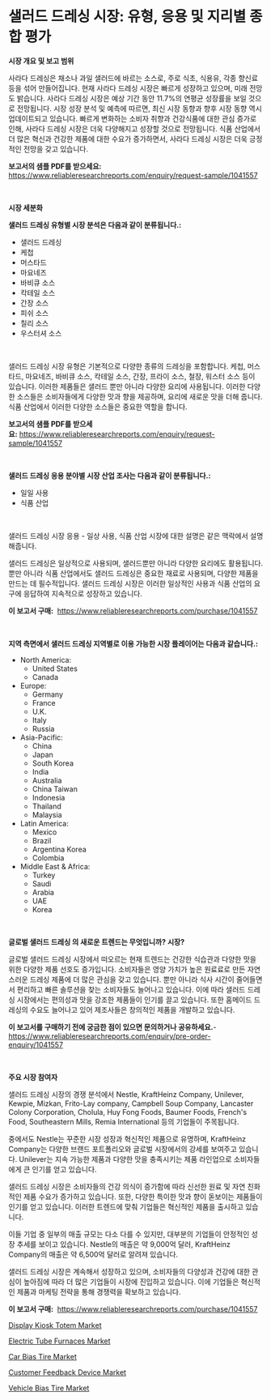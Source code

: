 <p><h1>샐러드 드레싱 시장: 유형, 응용 및 지리별 종합 평가</h1></p><p><strong>시장 개요 및 보고 범위</strong></p>
<p><p>사라다 드레싱은 채소나 과일 샐러드에 바르는 소스로, 주로 식초, 식용유, 각종 향신료 등을 섞어 만들어집니다. 현재 사라다 드레싱 시장은 빠르게 성장하고 있으며, 미래 전망도 밝습니다. 사라다 드레싱 시장은 예상 기간 동안 11.7%의 연평균 성장률을 보일 것으로 전망됩니다. 시장 성장 분석 및 예측에 따르면, 최신 시장 동향과 향후 시장 동향 역시 업데이트되고 있습니다. 빠르게 변화하는 소비자 취향과 건강식품에 대한 관심 증가로 인해, 사라다 드레싱 시장은 더욱 다양해지고 성장할 것으로 전망됩니다. 식품 산업에서 더 많은 혁신과 건강한 제품에 대한 수요가 증가하면서, 사라다 드레싱 시장은 더욱 긍정적인 전망을 갖고 있습니다.</p></p>
<p><strong>보고서의 샘플 PDF를 받으세요:</strong> <a href="https://www.reliableresearchreports.com/enquiry/request-sample/1041557">https://www.reliableresearchreports.com/enquiry/request-sample/1041557</a></p>
<p>&nbsp;</p>
<p><strong>시장 세분화</strong></p>
<p><strong>샐러드 드레싱 유형별 시장 분석은 다음과 같이 분류됩니다.:</strong></p>
<p><ul><li>샐러드 드레싱</li><li>케첩</li><li>머스타드</li><li>마요네즈</li><li>바비큐 소스</li><li>칵테일 소스</li><li>간장 소스</li><li>피쉬 소스</li><li>칠리 소스</li><li>우스터셔 소스</li></ul></p>
<p>&nbsp;</p>
<p><p>샐러드 드레싱 시장 유형은 기본적으로 다양한 종류의 드레싱을 포함합니다. 케첩, 머스타드, 마요네즈, 바비큐 소스, 칵테일 소스, 간장, 프라이 소스, 철장, 워스터 소스 등이 있습니다. 이러한 제품들은 샐러드 뿐만 아니라 다양한 요리에 사용됩니다. 이러한 다양한 소스들은 소비자들에게 다양한 맛과 향을 제공하며, 요리에 새로운 맛을 더해 줍니다. 식품 산업에서 이러한 다양한 소스들은 중요한 역할을 합니다.</p></p>
<p><strong>보고서의 샘플 PDF를 받으세요:</strong>&nbsp;<a href="https://www.reliableresearchreports.com/enquiry/request-sample/1041557">https://www.reliableresearchreports.com/enquiry/request-sample/1041557</a></p>
<p>&nbsp;</p>
<p><strong> 샐러드 드레싱 응용 분야별 시장 산업 조사는 다음과 같이 분류됩니다.:</strong></p>
<p><ul><li>일일 사용</li><li>식품 산업</li></ul></p>
<p>&nbsp;</p>
<p><p>샐러드 드레싱 시장 응용 - 일상 사용, 식품 산업 시장에 대한 설명은 같은 맥락에서 설명해줍니다. </p><p>샐러드 드레싱은 일상적으로 사용되며, 샐러드뿐만 아니라 다양한 요리에도 활용됩니다. 뿐만 아니라 식품 산업에서도 샐러드 드레싱은 중요한 재료로 사용되며, 다양한 제품을 만드는 데 필수적입니다. 샐러드 드레싱 시장은 이러한 일상적인 사용과 식품 산업의 요구에 응답하여 지속적으로 성장하고 있습니다.</p></p>
<p><strong>이 보고서 구매:</strong>&nbsp; <a href="https://www.reliableresearchreports.com/purchase/1041557">https://www.reliableresearchreports.com/purchase/1041557</a></p>
<p>&nbsp;</p>
<p><strong>지역 측면에서 샐러드 드레싱 지역별로 이용 가능한 시장 플레이어는 다음과 같습니다.:</strong></p>
<p><ul>
    <li>
        North America:
        <ul>
            <li>United States</li>
            <li>Canada</li>
        </ul>
    </li>
    <li>
        Europe:
        <ul>
            <li>Germany</li>
            <li>France</li>
            <li>U.K.</li>
            <li>Italy</li>
            <li>Russia</li>
        </ul>
    </li>
    <li>
        Asia-Pacific:
        <ul>
            <li>China</li>
            <li>Japan</li>
            <li>South Korea</li>
            <li>India</li>
            <li>Australia</li>
            <li>China Taiwan</li>
            <li>Indonesia</li>
            <li>Thailand</li>
            <li>Malaysia</li>
        </ul>
    </li>
    <li>
        Latin America:
        <ul>
            <li>Mexico</li>
            <li>Brazil</li>
            <li>Argentina Korea</li>
            <li>Colombia</li>
        </ul>
    </li>
    <li>
        Middle East & Africa:
        <ul>
            <li>Turkey</li>
            <li>Saudi</li>
            <li>Arabia</li>
            <li>UAE</li>
            <li>Korea</li>
        </ul>
    </li>
    </ul></p>
<p>&nbsp;</p>
<p><strong>글로벌 샐러드 드레싱 의 새로운 트렌드는 무엇입니까? 시장?</strong></p>
<p><p>글로벌 샐러드 드레싱 시장에서 떠오르는 현재 트렌드는 건강한 식습관과 다양한 맛을 위한 다양한 제품 선호도 증가입니다. 소비자들은 영양 가치가 높은 원료료로 만든 자연스러운 드레싱 제품에 더 많은 관심을 갖고 있습니다. 뿐만 아니라 식사 시간이 줄어들면서 편리하고 빠른 솔루션을 찾는 소비자들도 늘어나고 있습니다. 이에 따라 샐러드 드레싱 시장에서는 편의성과 맛을 강조한 제품들이 인기를 끌고 있습니다. 또한 홈메이드 드레싱의 수요도 늘어나고 있어 제조사들은 창의적인 제품을 개발하고 있습니다.</p></p>
<p><strong>이 보고서를 구매하기 전에 궁금한 점이 있으면 문의하거나 공유하세요.</strong>- <a href="https://www.reliableresearchreports.com/enquiry/pre-order-enquiry/1041557">https://www.reliableresearchreports.com/enquiry/pre-order-enquiry/1041557</a></p>
<p>&nbsp;</p>
<p><strong>주요 시장 참여자</strong></p>
<p><p>샐러드 드레싱 시장의 경쟁 분석에서 Nestle, KraftHeinz Company, Unilever, Kewpie, Mizkan, Frito-Lay company, Campbell Soup Company, Lancaster Colony Corporation, Cholula, Huy Fong Foods, Baumer Foods, French's Food, Southeastern Mills, Remia International 등의 기업들이 주목됩니다.</p><p>중에서도 Nestle는 꾸준한 시장 성장과 혁신적인 제품으로 유명하며, KraftHeinz Company는 다양한 브랜드 포트폴리오와 글로벌 시장에서의 강세를 보여주고 있습니다. Unilever는 지속 가능한 제품과 다양한 맛을 충족시키는 제품 라인업으로 소비자들에게 큰 인기를 얻고 있습니다.</p><p>샐러드 드레싱 시장은 소비자들의 건강 의식이 증가함에 따라 신선한 원료 및 자연 친화적인 제품 수요가 증가하고 있습니다. 또한, 다양한 특이한 맛과 향이 돋보이는 제품들이 인기를 얻고 있습니다. 이러한 트렌드에 맞춰 기업들은 혁신적인 제품을 출시하고 있습니다.</p><p>이들 기업 중 일부의 매출 규모는 다소 다를 수 있지만, 대부분의 기업들이 안정적인 성장 추세를 보이고 있습니다. Nestle의 매출은 약 9,000억 달러, KraftHeinz Company의 매출은 약 6,500억 달러로 알려져 있습니다.</p><p>샐러드 드레싱 시장은 계속해서 성장하고 있으며, 소비자들의 다양성과 건강에 대한 관심이 높아짐에 따라 더 많은 기업들이 시장에 진입하고 있습니다. 이에 기업들은 혁신적인 제품과 마케팅 전략을 통해 경쟁력을 확보하고 있습니다.</p></p>
<p><strong>이 보고서 구매:</strong>&nbsp;&nbsp;<a href="https://www.reliableresearchreports.com/purchase/1041557">https://www.reliableresearchreports.com/purchase/1041557</a></p>
<p><p><a href="https://gentle-editor-9db.notion.site/Display-Kiosk-Totem-Market-with-the-goal-of-estimating-the-market-size-and-future-growth-potential-o-286adc130bc6403eb82dbdf431822d4c">Display Kiosk Totem Market</a></p><p><a href="https://issuu.com/reportprime-2/docs/electric-tube-furnaces-market-size-2030.pptx">Electric Tube Furnaces Market</a></p><p><a href="https://github.com/RichRobinson5/Market-Research-Report-List-4/blob/main/car-bias-tire-market.md">Car Bias Tire Market</a></p><p><a href="https://frill-swim-3cd.notion.site/Customer-Feedback-Device-Market-Size-Global-Industry-Overview-Market-Segmentation-and-Forecast-20-ed5713027fbe4960bdcf62adc3367a2d">Customer Feedback Device Market</a></p><p><a href="https://github.com/gdfhhhj/Market-Research-Report-List-3/blob/main/vehicle-bias-tire-market.md">Vehicle Bias Tire Market</a></p></p>

